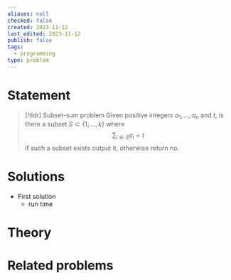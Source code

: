 ```yaml
---
aliases: null
checked: false
created: 2023-11-12
last_edited: 2023-11-12
publish: false
tags:
  - programming
type: problem
---
```

# Statement

>[!tldr] Subset-sum problem
>Given positive integers $a_1, \ldots, a_n$ and $t$, is there a subset $S \subset \{1, \ldots, k\}$ where
>$$\sum_{i \in S} a_i = t$$
>if such a subset exists output it, otherwise return no.

# Solutions

- First solution
	- run time

# Theory

# Related problems
